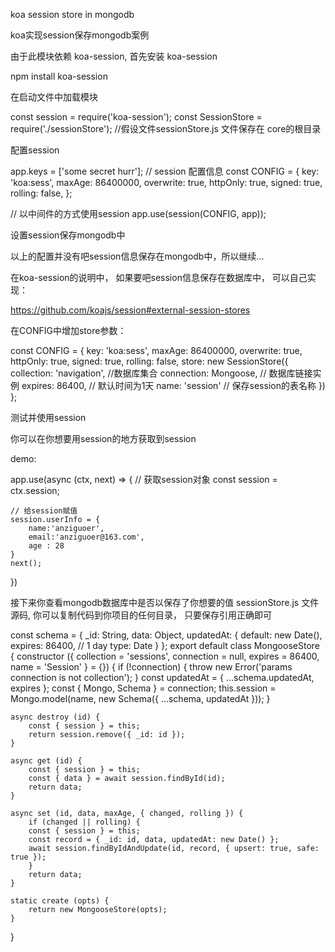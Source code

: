 koa session store in mongodb

koa实现session保存mongodb案例

由于此模块依赖 koa-session, 首先安装 koa-session

npm install koa-session

在启动文件中加载模块

const session = require('koa-session');
const SessionStore = require('./sessionStore'); //假设文件sessionStore.js 文件保存在 core的根目录

配置session

app.keys = ['some secret hurr'];
// session 配置信息
const CONFIG = {
    key: 'koa:sess',
    maxAge: 86400000,
    overwrite: true, 
    httpOnly: true, 
    signed: true, 
    rolling: false,
};

// 以中间件的方式使用session 
app.use(session(CONFIG, app));

设置session保存mongodb中

以上的配置并没有吧session信息保存在mongodb中，所以继续...

在koa-session的说明中， 如果要吧session信息保存在数据库中， 可以自己实现： 

https://github.com/koajs/session#external-session-stores

在CONFIG中增加store参数：

const CONFIG = {
        key: 'koa:sess',
        maxAge: 86400000,
        overwrite: true, 
        httpOnly: true, 
        signed: true, 
        rolling: false,
        store: new SessionStore({
            collection: 'navigation', //数据库集合
            connection: Mongoose,     // 数据库链接实例
            expires: 86400, // 默认时间为1天
            name: 'session' // 保存session的表名称
        })
    };

测试并使用session

你可以在你想要用session的地方获取到session

demo:

app.use(async (ctx, next) => {
    // 获取session对象
    const session = ctx.session;

    // 给session赋值
    session.userInfo = {
        name:'anziguoer',
        email:'anziguoer@163.com',
        age : 28
    }
    next();
})

接下来你查看mongodb数据库中是否以保存了你想要的值
sessionStore.js 文件源码, 你可以复制代码到你项目的任何目录， 只要保存引用正确即可

const schema = {
    _id: String,
    data: Object,
    updatedAt: {
		default: new Date(),
		expires: 86400, // 1 day
		type: Date
    }
};
export default class MongooseStore {
	constructor ({
		collection = 'sessions',
		connection = null,
		expires = 86400,
		name = 'Session'
		} = {}) {
			if (!connection) {
			throw new Error('params connection is not collection');
			}
		const updatedAt = { ...schema.updatedAt, expires };
		const { Mongo, Schema } = connection;
		this.session = Mongo.model(name, new Schema({ ...schema, updatedAt }));
	}
	
	async destroy (id) {
		const { session } = this;
		return session.remove({ _id: id });
	}
	
	async get (id) {
		const { session } = this;
		const { data } = await session.findById(id);
		return data;
	}
	
	async set (id, data, maxAge, { changed, rolling }) {
		if (changed || rolling) {
		const { session } = this;
		const record = { _id: id, data, updatedAt: new Date() };
		await session.findByIdAndUpdate(id, record, { upsert: true, safe: true });
		}
		return data;
	}
	
	static create (opts) {
		return new MongooseStore(opts);
	}
}
      
